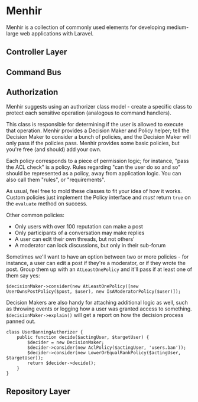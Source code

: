 # Menhir

Menhir is a collection of commonly used elements for developing medium-large web applications with Laravel.

## Controller Layer

## Command Bus

## Authorization

Menhir suggests using an authorizer class model - create a specific class to protect each sensitive operation (analogous to command handlers).

This class is responsible for determining if the user is allowed to execute that operation. Menhir provides a Decision Maker and Policy helper; tell the Decision Maker to consider a bunch of policies, and the Decision Maker will only pass if the policies pass. Menhir provides some basic policies, but you're free (and should) add your own.

Each policy corresponds to a piece of permission logic; for instance, "pass the ACL check" is a policy. Rules regarding "can the user do so and so" should be represented as a policy, away from application logic. You can also call them "rules", or "requirements".

As usual, feel free to mold these classes to fit your idea of how it works. Custom policies just implement the Policy interface and _must_ return `true` on the `evaluate` method on success.

Other common policies:

- Only users with over 100 reputation can make a post
- Only participants of a conversation may make replies
- A user can edit their own threads, but not others'
- A moderator can lock discussions, but only in their sub-forum

Sometimes we'll want to have an option between two or more policies - for instance, a user can edit a post if they're a moderator, or if they wrote the post. Group them up with an `AtLeastOnePolicy` and it'll pass if at least one of them say yes:

```
$decisionMaker->consider(new AtLeastOnePolicy([new UserOwnsPostPolicy($post, $user), new IsAModeratorPolicy($user)]);
```

Decision Makers are also handy for attaching additional logic as well, such as throwing events or logging how a user was granted access to something. `$decisionMaker->explain()` will get a report on how the decision process panned out.

```
class UserBanningAuthorizer {
	public function decide($actingUser, $targetUser) {
		$decider = new DecisionMaker;
		$decider->consider(new AclPolicy($actingUser, 'users.ban'));
		$decider->consider(new LowerOrEqualRankPolicy($actingUser, $targetUser));
		return $decider->decide();
	}
}
```

## Repository Layer